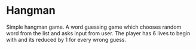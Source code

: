 # Hangman
Simple hangman game.
A word guessing game which chooses random word from the list and asks input from user.
The player has 6 lives to begin with and its reduced by 1 for every wrong guess.
